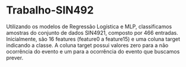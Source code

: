 # Trabalho-SIN492
Utilizando os modelos de Regressão Logística e MLP, classificamos amostras do conjunto de dados SIN4921, composto por 466 entradas. Inicialmente, são 16 features (feature0 a feature15) e uma coluna target indicando a classe. A coluna target possui valores zero para a não ocorrência do evento e um para a ocorrência do evento que buscamos prever.
